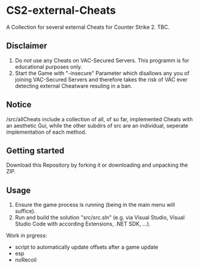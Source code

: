 # CS2-external-Cheats

A Collection for several external Cheats for Counter Strike 2. TBC. 

## Disclaimer
1. Do *not* use any Cheats on VAC-Secured Servers. This programm is for educational purposes only. 
2. Start the Game with "-insecure" Parameter which disallows any you of joining VAC-Secured Servers and therefore takes the risk of VAC ever detecting external Cheatware resuling in a ban.

## Notice
/src/allCheats include a collection of all, of so far, implemented Cheats with an aesthetic Gui, while the other subdirs of src are an individual, seperate implementation of each method.

## Getting started 
Download this Repository by forking it or downloading and unpacking the ZIP. 

## Usage
1. Ensure the game process is running (being in the main menu will suffice).
2. Run and build the solution "src/src.sln" (e.g. via Visual Studio, Visual Studio Code with according Extensions, .NET SDK, ...).

Work in prgress:
- script to automatically update offsets after a game update
- esp
- noRecoil
